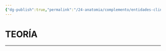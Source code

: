 ```yaml
---
{"dg-publish":true,"permalink":"/24-anatomia/complemento/entidades-clinicas/otras-patologias/peste-bubonica/","tags":["Anatomía","Teoría","Complemento"]}
---
```


# TEORÍA
---


